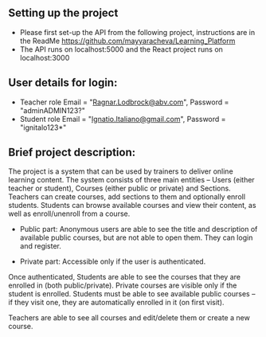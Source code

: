 
## Setting up the project
- Please first set-up the API from the following project, instructions are in the ReadMe
https://github.com/mayyaracheva/Learning_Platform
- The API runs on localhost:5000 and the React project runs on localhost:3000

## User details for login:
- Teacher role
Email = "Ragnar.Lodbrock@abv.com",
Password = "adminADMIN123?"
- Student role
 Email = "Ignatio.Italiano@gmail.com",
 Password = "ignitalo123*"
 
 ## Brief project description:
 
 The project is a system that can be used by trainers to deliver online learning content.
 The system consists of three main entities – Users (either teacher or student), Courses (either public or private) and Sections.
 Teachers can create courses, add sections to them and optionally enroll students.
 Students can browse available courses and view their content, as well as enroll/unenroll from a course.
 
 - Public part: 
 Anonymous users are able to see the title and description of available public courses, but are not able to open them. They can login and register.
 
 - Private part: 
 Accessible only if the user is authenticated.
 
 Once authenticated, Students are able to see the courses that they are enrolled in (both public/private). Private courses are visible only if the student is     enrolled.
 Students must be able to see available public courses – if they visit one, they are automatically enrolled in it (on first visit).
 
 Teachers are able to see all courses and edit/delete them or create a new course.





